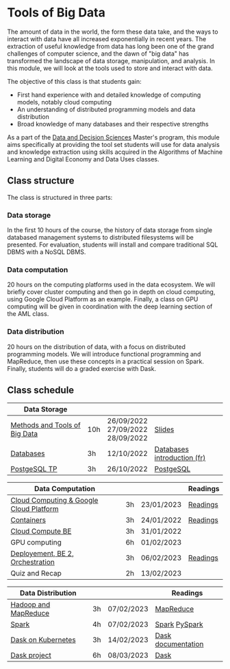 # Tools of Big Data

The amount of data in the world, the form these data take, and the ways to
interact with data have all increased exponentially in recent years. The
extraction of useful knowledge from data has long been one of the grand
challenges of computer science, and the dawn of "big data" has transformed the
landscape of data storage, manipulation, and analysis. In this module, we will
look at the tools used to store and interact with data.

The objective of this class is that students gain:

+ First hand experience with and detailed knowledge of computing models, notably cloud computing
+ An understanding of distributed programming models and data distribution
+ Broad knowledge of many databases and their respective strengths

As a part of the [Data and Decision Sciences](https://supaerodatascience.github.io/)
Master's program, this module aims specifically at providing the tool set
students will use for data analysis and knowledge extraction using skills
acquired in the Algorithms of Machine Learning and Digital Economy and Data Uses
classes.

## Class structure

The class is structured in three parts:

### Data storage

  In the first 10 hours of the course, the history of data storage from single
  databased management systems to distributed filesystems will be presented. For
  evaluation, students will install and compare traditional SQL DBMS with a
  NoSQL DBMS.
  
### Data computation

  20 hours on the computing platforms used in the data ecosystem. We will
  briefly cover cluster computing and then go in depth on cloud computing, using
  Google Cloud Platform as an example. Finally, a class on GPU computing will be
  given in coordination with the deep learning section of the AML class.

### Data distribution

  20 hours on the distribution of data, with a focus on distributed programming
  models. We will introduce functional programming and MapReduce, then use these
  concepts in a practical session on Spark. Finally, students will do a graded
  exercise with Dask.

## Class schedule

Data Storage | | | |
--- | --- | --- | ---
[Methods and Tools of Big Data](0_0_intro.md) | 10h | 26/09/2022<br>27/09/2022<br>28/09/2022 | [Slides](https://raw.githubusercontent.com/SupaeroDataScience/OBD/master/readings/Cours__Methodes_Outils_Big_Data_A3_Sept_2022_AH.pdf)
[Databases](0_1_databases.md) | 3h | 12/10/2022 | [Databases introduction (fr)](https://raw.githubusercontent.com/SupaeroDataScience/OBD/master/readings/bdd.pdf)
[PostgeSQL TP](0_2_postgres.md) | 3h | 26/10/2022 | [PostgeSQL](https://www.postgresql.org/docs/manuals/)

Data Computation | | | Readings |
--- | --- | --- | ---
[Cloud Computing & Google Cloud Platform](1_1_overview.md) | 3h | 23/01/2023 | [Readings](1_7_readings.md#about-cloud-computing) |
[Containers](1_1_overview.md) | 3h| 24/01/2022 | [Readings](1_7_readings.md#about-containers)
[Cloud Compute BE](1_1_overview.md) | 3h | 31/01/2022 | 
GPU computing | 6h | 01/02/2023 |
[Deployement, BE 2, Orchestration](1_1_overview.md) | 3h | 06/02/2023 | [Readings](1_7_readings.md#about-orchestration) |
Quiz and Recap | 2h | 13/02/2023 |

| Data Distribution | | | Readings |
| --- | --- | --- | --- |
| [Hadoop and MapReduce](2_3_mapreduce.md) | 3h | 07/02/2023 | [MapReduce](https://raw.githubusercontent.com/SupaeroDataScience/OBD/master/readings/mapreduce.pdf) |
| [Spark](2_4_spark.md) | 4h | 07/02/2023 | [Spark](https://raw.githubusercontent.com/SupaeroDataScience/OBD/master/readings/spark.pdf) [PySpark](https://spark.apache.org/docs/latest/api/python/pyspark.html) |
| [Dask on Kubernetes](2_5_dask.md)| 3h | 14/02/2023 | [Dask documentation](https://docs.dask.org/en/latest/setup/kubernetes.html) |
| [Dask project](2_6_project.md) | 6h | 08/03/2023 | [Dask](https://raw.githubusercontent.com/SupaeroDataScience/OBD/master/readings/dask.pdf) |


